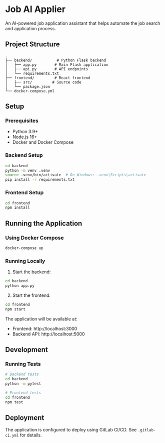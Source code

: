 # Job AI Applier

An AI-powered job application assistant that helps automate the job search and application process.

## Project Structure

```
.
├── backend/           # Python Flask backend
│   ├── app.py        # Main Flask application
│   ├── api.py        # API endpoints
│   └── requirements.txt
├── frontend/         # React frontend
│   ├── src/         # Source code
│   └── package.json
└── docker-compose.yml
```

## Setup

### Prerequisites
- Python 3.9+
- Node.js 16+
- Docker and Docker Compose

### Backend Setup
```bash
cd backend
python -m venv .venv
source .venv/bin/activate  # On Windows: .venv\Scripts\activate
pip install -r requirements.txt
```

### Frontend Setup
```bash
cd frontend
npm install
```

## Running the Application

### Using Docker Compose
```bash
docker-compose up
```

### Running Locally
1. Start the backend:
```bash
cd backend
python app.py
```

2. Start the frontend:
```bash
cd frontend
npm start
```

The application will be available at:
- Frontend: http://localhost:3000
- Backend API: http://localhost:5000

## Development

### Running Tests
```bash
# Backend tests
cd backend
python -m pytest

# Frontend tests
cd frontend
npm test
```

## Deployment
The application is configured to deploy using GitLab CI/CD. See `.gitlab-ci.yml` for details. 